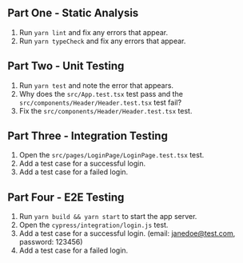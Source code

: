 ## Part One - Static Analysis

1. Run `yarn lint` and fix any errors that appear.
2. Run `yarn typeCheck` and fix any errors that appear.

## Part Two - Unit Testing

1. Run `yarn test` and note the error that appears.
2. Why does the `src/App.test.tsx` test pass and the `src/components/Header/Header.test.tsx` test fail?
3. Fix the `src/components/Header/Header.test.tsx` test.


## Part Three - Integration Testing

1. Open the `src/pages/LoginPage/LoginPage.test.tsx` test.
2. Add a test case for a successful login.
3. Add a test case for a failed login.

## Part Four - E2E Testing

1. Run `yarn build && yarn start` to start the app server.
2. Open the `cypress/integration/login.js` test.
3. Add a test case for a successful login. (email: janedoe@test.com, password: 123456)
4. Add a test case for a failed login.


